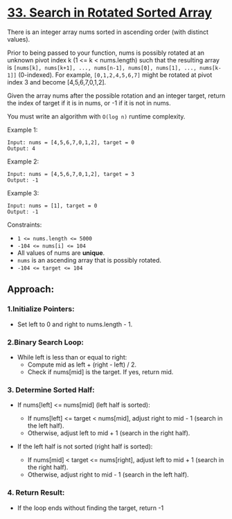 # [33. Search in Rotated Sorted Array](https://leetcode.com/problems/search-in-rotated-sorted-array/description/)

There is an integer array nums sorted in ascending order (with distinct values).

Prior to being passed to your function, nums is possibly rotated at an unknown pivot index k (1 <= k < nums.length) such that the resulting array is ```[nums[k], nums[k+1], ..., nums[n-1], nums[0], nums[1], ..., nums[k-1]]``` (0-indexed). For example, ```[0,1,2,4,5,6,7]``` might be rotated at pivot index 3 and become [4,5,6,7,0,1,2].

Given the array nums after the possible rotation and an integer target, return the index of target if it is in nums, or -1 if it is not in nums.

You must write an algorithm with ```O(log n)``` runtime complexity.

 

Example 1:
```
Input: nums = [4,5,6,7,0,1,2], target = 0
Output: 4
```
Example 2:
```
Input: nums = [4,5,6,7,0,1,2], target = 3
Output: -1
```
Example 3:
```
Input: nums = [1], target = 0
Output: -1
 ```

Constraints:

- ```1 <= nums.length <= 5000```
- ```-104 <= nums[i] <= 104```
- All values of nums are **unique**.
- ```nums``` is an ascending array that is possibly rotated.
- ```-104 <= target <= 104```


## Approach:
### 1.Initialize Pointers:

- Set left to 0 and right to nums.length - 1.
### 2.Binary Search Loop:

- While left is less than or equal to right:
    - Compute mid as left + (right - left) / 2.
    - Check if nums[mid] is the target. If yes, return mid.
### 3. Determine Sorted Half:

- If nums[left] <= nums[mid] (left half is sorted):

    - If nums[left] <= target < nums[mid], adjust right to mid - 1 (search in the left half).
    - Otherwise, adjust left to mid + 1 (search in the right half).
- If the left half is not sorted (right half is sorted):

    - If nums[mid] < target <= nums[right], adjust left to mid + 1 (search in the right half).
    - Otherwise, adjust right to mid - 1 (search in the left half).
### 4. Return Result:

- If the loop ends without finding the target, return -1